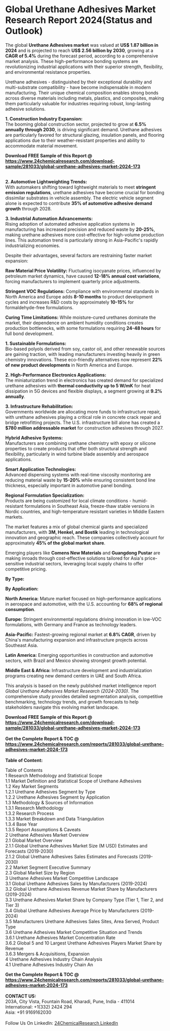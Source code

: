 <h1>Global Urethane Adhesives Market Research Report 2024(Status and Outlook)</h1><p>The global <strong>Urethane Adhesives market</strong> was valued at <strong>US$ 1.87 billion in 2024</strong> and is projected to reach <strong>US$ 2.56 billion by 2030</strong>, growing at a <strong>CAGR of 5.4%</strong> during the forecast period, according to a comprehensive market analysis. These high-performance bonding systems are revolutionizing industrial applications with their superior strength, flexibility, and environmental resistance properties.</p><p>Urethane adhesives - distinguished by their exceptional durability and multi-substrate compatibility - have become indispensable in modern manufacturing. Their unique chemical composition enables strong bonds across diverse materials including metals, plastics, and composites, making them particularly valuable for industries requiring robust, long-lasting adhesive solutions.</p><p><strong>1. Construction Industry Expansion:</strong><br>
The booming global construction sector, projected to grow at <strong>6.5% annually through 2030</strong>, is driving significant demand. Urethane adhesives are particularly favored for structural glazing, insulation panels, and flooring applications due to their weather-resistant properties and ability to accommodate material movement.</p><div><b>Download FREE Sample of this Report @ 
            <a href="https://www.24chemicalresearch.com/download-sample/281033/global-urethane-adhesives-market-2024-173">
            https://www.24chemicalresearch.com/download-sample/281033/global-urethane-adhesives-market-2024-173</a></b></div><br><p><strong>2. Automotive Lightweighting Trends:</strong><br>
With automakers shifting toward lightweight materials to meet <strong>stringent emission regulations</strong>, urethane adhesives have become crucial for bonding dissimilar substrates in vehicle assembly. The electric vehicle segment alone is expected to contribute <strong>35% of automotive adhesive demand growth</strong> through 2028.</p><p><strong>3. Industrial Automation Advancements:</strong><br>
Rising adoption of automated adhesive application systems in manufacturing has increased precision and reduced waste by <strong>20-25%</strong>, making urethane adhesives more cost-effective for high-volume production lines. This automation trend is particularly strong in Asia-Pacific's rapidly industrializing economies.</p><p>Despite their advantages, several factors are restraining faster market expansion:</p><p><strong>Raw Material Price Volatility:</strong> Fluctuating isocyanate prices, influenced by petroleum market dynamics, have caused <strong>12-18% annual cost variations</strong>, forcing manufacturers to implement quarterly price adjustments.</p><p><strong>Stringent VOC Regulations:</strong> Compliance with environmental standards in North America and Europe adds <strong>8-10 months</strong> to product development cycles and increases R&amp;D costs by approximately <strong>10-15%</strong> for formaldehyde-free formulations.</p><p><strong>Curing Time Limitations:</strong> While moisture-cured urethanes dominate the market, their dependence on ambient humidity conditions creates production bottlenecks, with some formulations requiring <strong>24-48 hours</strong> for full bond development.</p><p><strong>1. Sustainable Formulations:</strong><br>
Bio-based polyols derived from soy, castor oil, and other renewable sources are gaining traction, with leading manufacturers investing heavily in green chemistry innovations. These eco-friendly alternatives now represent <strong>22% of new product developments</strong> in North America and Europe.</p><p><strong>2. High-Performance Electronics Applications:</strong><br>
The miniaturization trend in electronics has created demand for specialized urethane adhesives with <strong>thermal conductivity up to 5 W/mK</strong> for heat dissipation in 5G devices and flexible displays, a segment growing at <strong>9.2% annually</strong>.</p><p><strong>3. Infrastructure Rehabilitation:</strong><br>
Governments worldwide are allocating more funds to infrastructure repair, with urethane adhesives playing a critical role in concrete crack repair and bridge retrofitting projects. The U.S. infrastructure bill alone has created a <strong>$780 million addressable market</strong> for construction adhesives through 2027.</p><p><strong>Hybrid Adhesive Systems:</strong><br>
	Manufacturers are combining urethane chemistry with epoxy or silicone properties to create products that offer both structural strength and flexibility, particularly in wind turbine blade assembly and aerospace applications.</p><p><strong>Smart Application Technologies:</strong><br>
	Advanced dispensing systems with real-time viscosity monitoring are reducing material waste by <strong>15-20%</strong> while ensuring consistent bond line thickness, especially important in automotive panel bonding.</p><p><strong>Regional Formulation Specialization:</strong><br>
	Products are being customized for local climate conditions - humid-resistant formulations in Southeast Asia, freeze-thaw stable versions in Nordic countries, and high-temperature resistant varieties in Middle Eastern markets.</p><p>The market features a mix of global chemical giants and specialized manufacturers, with <strong>3M, Henkel, and Bostik</strong> leading in technological innovation and geographic reach. These companies collectively account for approximately <strong>45% of the global market share</strong>.</p><p>Emerging players like <strong>Comens New Materials</strong> and <strong>Guangdong Pustar</strong> are making inroads through cost-effective solutions tailored for Asia's price-sensitive industrial sectors, leveraging local supply chains to offer competitive pricing.</p><p><strong>By Type:</strong></p><p><strong>By Application:</strong></p><p><strong>North America:</strong> Mature market focused on high-performance applications in aerospace and automotive, with the U.S. accounting for <strong>68% of regional consumption</strong>.</p><p><strong>Europe:</strong> Stringent environmental regulations driving innovation in low-VOC formulations, with Germany and France as technology leaders.</p><p><strong>Asia-Pacific:</strong> Fastest-growing regional market at <strong>6.8% CAGR</strong>, driven by China's manufacturing expansion and infrastructure projects across Southeast Asia.</p><p><strong>Latin America:</strong> Emerging opportunities in construction and automotive sectors, with Brazil and Mexico showing strongest growth potential.</p><p><strong>Middle East &amp; Africa:</strong> Infrastructure development and industrialization programs creating new demand centers in UAE and South Africa.</p><p>This analysis is based on the newly published market intelligence report <em>Global Urethane Adhesives Market Research (2024-2030)</em>. The comprehensive study provides detailed segmentation analysis, competitive benchmarking, technology trends, and growth forecasts to help stakeholders navigate this evolving market landscape.</p><div><b>Download FREE Sample of this Report @ 
            <a href="https://www.24chemicalresearch.com/download-sample/281033/global-urethane-adhesives-market-2024-173">
            https://www.24chemicalresearch.com/download-sample/281033/global-urethane-adhesives-market-2024-173</a></b></div><br><div><b>Get the Complete Report & TOC @ 
            <a href="https://www.24chemicalresearch.com/reports/281033/global-urethane-adhesives-market-2024-173">
            https://www.24chemicalresearch.com/reports/281033/global-urethane-adhesives-market-2024-173</a></b></div><br>
            <b>Table of Content:</b><p>Table of Contents<br />
 1 Research Methodology and Statistical Scope<br />
 1.1 Market Definition and Statistical Scope of Urethane Adhesives<br />
 1.2 Key Market Segments<br />
 1.2.1 Urethane Adhesives Segment by Type<br />
 1.2.2 Urethane Adhesives Segment by Application<br />
 1.3 Methodology & Sources of Information<br />
 1.3.1 Research Methodology<br />
 1.3.2 Research Process<br />
 1.3.3 Market Breakdown and Data Triangulation<br />
 1.3.4 Base Year<br />
 1.3.5 Report Assumptions & Caveats<br />
 2 Urethane Adhesives Market Overview<br />
 2.1 Global Market Overview<br />
 2.1.1 Global Urethane Adhesives Market Size (M USD) Estimates and Forecasts (2019-2030)<br />
 2.1.2 Global Urethane Adhesives Sales Estimates and Forecasts (2019-2030)<br />
 2.2 Market Segment Executive Summary<br />
 2.3 Global Market Size by Region<br />
 3 Urethane Adhesives Market Competitive Landscape<br />
 3.1 Global Urethane Adhesives Sales by Manufacturers (2019-2024)<br />
 3.2 Global Urethane Adhesives Revenue Market Share by Manufacturers (2019-2024)<br />
 3.3 Urethane Adhesives Market Share by Company Type (Tier 1, Tier 2, and Tier 3)<br />
 3.4 Global Urethane Adhesives Average Price by Manufacturers (2019-2024)<br />
 3.5 Manufacturers Urethane Adhesives Sales Sites, Area Served, Product Type<br />
 3.6 Urethane Adhesives Market Competitive Situation and Trends<br />
 3.6.1 Urethane Adhesives Market Concentration Rate<br />
 3.6.2 Global 5 and 10 Largest Urethane Adhesives Players Market Share by Revenue<br />
 3.6.3 Mergers & Acquisitions, Expansion<br />
 4 Urethane Adhesives Industry Chain Analysis<br />
 4.1 Urethane Adhesives Industry Chain An</p><div><b>Get the Complete Report & TOC @ 
            <a href="https://www.24chemicalresearch.com/reports/281033/global-urethane-adhesives-market-2024-173">
            https://www.24chemicalresearch.com/reports/281033/global-urethane-adhesives-market-2024-173</a></b></div><br><b>CONTACT US:</b><br>
            203A, City Vista, Fountain Road, Kharadi, Pune, India - 411014<br>
            International: +1(332) 2424 294<br>
            Asia: +91 9169162030 <br><br>
            Follow Us On LinkedIn: <a href="https://www.linkedin.com/company/24chemicalresearch/">24ChemicalResearch LinkedIn</a>